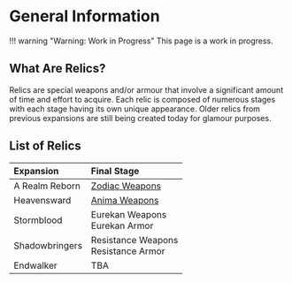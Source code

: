 # General Information

!!! warning "Warning: Work in Progress"
    This page is a work in progress.

## What Are Relics?

Relics are special weapons and/or armour that involve a significant amount of time and effort to acquire. Each relic is composed of numerous stages with each stage having its own unique appearance. Older relics from previous expansions are still being created today for glamour purposes.

## List of Relics

| Expansion      | Final Stage                            |
| :------------- | :------------------------------------- |
| A Realm Reborn | [Zodiac Weapons](zodiac-weapons.md)    |
| Heavensward    | [Anima Weapons](anima-weapons.md)      |
| Stormblood     | Eurekan Weapons<br>Eurekan Armor       |
| Shadowbringers | Resistance Weapons<br>Resistance Armor |
| Endwalker      | TBA                                    |
